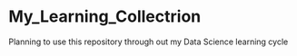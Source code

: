# My_Learning_Collectrion
Planning to use this repository through out my Data Science learning cycle
